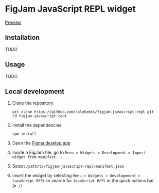 # FigJam JavaScript REPL widget

[Preview](https://twitter.com/colebemis/status/1450977693202145283)

## Installation

_TODO_

## Usage

_TODO_

## Local development

1. Clone the repository

   ```shell
   git clone https://github.com/colebemis/figjam-javascript-repl.git
   cd figjam-javascript-repl
   ```

1. Install the dependencies

   ```shell
   npm install
   ```

1. Open the [Figma desktop app](https://www.figma.com/downloads/)

1. Inside a FigJam file, go to `Menu > Widgets > Development > Import widget from manifest...`

1. Select `/path/to/figjam-javascript-repl/manifest.json`

1. Insert the widget by selecting `Menu > Widgets > Developement > JavaScript REPL` or search for `JavaScript REPL` in the quick actions bar (`⌘ /`)

